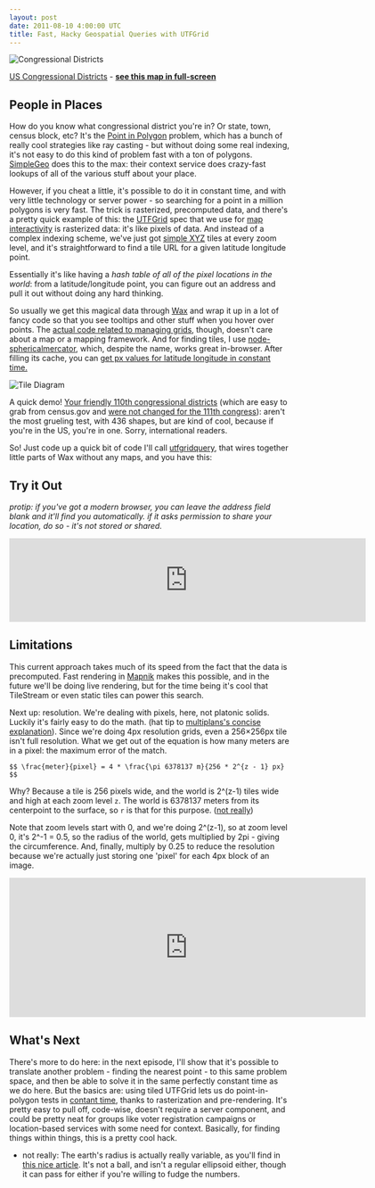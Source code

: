 ```yaml
---
layout: post
date: 2011-08-10 4:00:00 UTC
title: Fast, Hacky Geospatial Queries with UTFGrid
---
```


![Congressional Districts](/graphics/congress.jpg)

<span class='image-credit'>
  <a href='http://en.wikipedia.org/wiki/List_of_United_States_congressional_districts'>US Congressional Districts</a>
  - <strong><a href='http://tiles.mapbox.com/tmcw#!/map/congressional_districts_adb7d8'>see this map in full-screen</a></strong>
</span>

## People in Places

How do you know what congressional district you're in? Or state, town,
census block, etc? It's the
[Point in Polygon](http://en.wikipedia.org/wiki/Point_in_polygon) problem, which
has a bunch of really cool strategies like ray casting - but without doing
some real indexing, it's not easy to do this kind of problem fast with a ton
of polygons. [SimpleGeo](https://simplegeo.com/) does this to the max: their
context service does crazy-fast lookups of all of the various stuff
about your place.

However, if you cheat a little, it's possible to do it in constant time,
and with very little technology or server power -
so searching for a point in a million polygons is very fast. The trick is
rasterized, precomputed data, and there's a pretty quick example of this:
the [UTFGrid](http://bit.ly/ijwZCE) spec that we use for
[map interactivity](http://developmentseed.org/blog/2011/apr/21/presenting-map-interactivity-without-flash-where-20)
is rasterized data: it's like pixels of data. And instead of a
complex indexing scheme, we've just got [simple XYZ](http://wiki.openstreetmap.org/wiki/Slippy_map_tilenames)
tiles at every zoom level, and it's straightforward to find a tile URL
for a given latitude longitude point.

Essentially it's like having a _hash table of all of the pixel locations in the
world_: from a latitude/longitude point, you can figure out an address and pull
it out without doing any hard thinking.

So usually we get this magical data through
[Wax](http://developmentseed.org/blog/2011/jun/10/wax-custom-advanced-ui-web-maps)
and wrap it up in a lot of fancy code so that you see tooltips and other stuff
when you hover over points. The [actual code related to managing grids](https://github.com/mapbox/wax/blob/master/control/lib/gridinstance.js),
though, doesn't care about a map or a mapping framework. And for finding tiles,
I use [node-sphericalmercator](https://github.com/mapbox/node-sphericalmercator), which,
despite the name, works great in-browser. After filling its cache, you can [get px
values for latitude longitude in constant time.](https://github.com/mapbox/node-sphericalmercator/blob/master/sphericalmercator.js#L39)

![Tile Diagram](http://farm7.static.flickr.com/6069/6030567941_3c67bfb2e1_o.jpg)

A quick demo! [Your friendly 110th congressional districts](http://1.usa.gov/qShXT3)
(which are easy to grab from census.gov and [were not changed for the 111th congress](http://www.census.gov/geo/www/cob/cd111.html)):
aren't the most grueling test, with 436 shapes, but are kind of cool, because
if you're in the US, you're in one. Sorry, international readers.

So! Just code up a quick bit of code I'll call [utfgridquery](https://github.com/tmcw/demo/tree/master/utfgridquery),
that wires together little parts of Wax without any maps, and you have this:

## Try it Out

_protip: if you've got a modern browser, you can leave the address field blank and it'll find you automatically. if it asks permission to share your location, do so - it's not stored or shared._

<iframe src='http://macwright.org/demo/utfgridquery/' width='640' height='150' frameborder='0'>
</iframe>

## Limitations

This current approach takes much of its speed from the fact that the data is
precomputed. Fast rendering in [Mapnik](http://mapnik.org/) makes this possible,
and in the future we'll be doing live rendering, but for the time being it's cool that
TileStream or even static tiles can power this search.

Next up: resolution. We're dealing with pixels, here, not platonic solids. Luckily
it's fairly easy to do the math. (hat tip to [multiplans's concise explanation](http://multiplans.net/en_Importation_SphericalMercator.htm)). Since we're doing 4px resolution grids,
even a 256×256px tile isn't full resolution. What we get out of the equation
is how many meters are in a pixel: the maximum error of the match.

`$$ \frac{meter}{pixel} = 4 * \frac{\pi 6378137 m}{256 * 2^{z - 1} px} $$`

Why? Because a tile is 256 pixels wide, and the world is 2^(z-1)
tiles wide and high at each zoom level `z`. The world is 6378137 meters
from its centerpoint to the surface, so `r` is that for this purpose. ([not really](#fast1))

Note that zoom levels start with 0, and we're doing 2^(z-1), so at zoom level 0,
it's 2^-1 = 0.5, so the radius of the world, gets multiplied by 2pi - giving
the circumference. And, finally, multiply
by 0.25 to reduce the resolution because we're actually just storing
one 'pixel' for each 4px block of an image.

<iframe src='http://macwright.org/demo/utfgridquery/plot.html' width='640' height='250' frameborder='0'>
</iframe>

## What's Next

There's more to do here: in the next episode, I'll show that it's possible to
translate another problem - finding the nearest point - to this same problem space,
and then be able to solve it in the same perfectly constant time as we do here.
But the basics are: using tiled UTFGrid lets us do point-in-polygon tests in
[contant time](http://bit.ly/ohXrNm), thanks to rasterization and pre-rendering.
It's pretty easy to pull off, code-wise, doesn't require a server component,
and could be pretty neat for groups like voter registration campaigns or location-based
services with some need for context. Basically, for finding things within things,
this is a pretty cool hack.

* <a name='fast1'>not really:</a> The earth's radius is actually really variable,
as you'll find in [this nice article](http://en.wikipedia.org/wiki/Earth_radius).
It's not a ball, and isn't a regular ellipsoid either, though it can pass for either
if you're willing to fudge the numbers.
